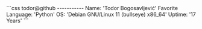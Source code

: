 <div style="display:block;text-align:left">
  ```css
  todor@github
  -----------
  Name: 'Todor Bogosavljević'
  Favorite Language: 'Python'
  OS: 'Debian GNU/Linux 11 (bullseye) x86_64'
  Uptime: '17 Years'
  ```
</div>


